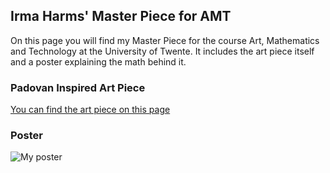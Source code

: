 ## Irma Harms' Master Piece for AMT

On this page you will find my Master Piece for the course Art, Mathematics and Technology at the University of Twente. It includes the art piece itself and a poster explaining the math behind it. 


### Padovan Inspired Art Piece
[You can find the art piece on this page](https://irmaaa97.github.io/AMT_MasterPiece/Padovan/)

### Poster
![My poster](https://github.com/Irmaaa97/AMT_MasterPiece/blob/gh-pages/Poster.png?raw=true)
